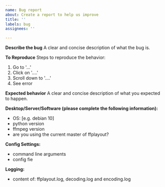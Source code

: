 ```yaml
---
name: Bug report
about: Create a report to help us improve
title: ''
labels: bug
assignees: ''

---
```


**Describe the bug**
A clear and concise description of what the bug is.

**To Reproduce**
Steps to reproduce the behavior:
1. Go to '...'
2. Click on '....'
3. Scroll down to '....'
4. See error

**Expected behavior**
A clear and concise description of what you expected to happen.

**Desktop/Server/Software (please complete the following information):**
 - OS: [e.g. debian 10]
- python version
- ffmpeg version
- are you using the current master of ffplayout?

**Config Settings:**
- command line arguments
- config fie

**Logging:**
- content of: ffplayout.log, decoding.log and encoding.log
